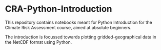# CRA-Python-Introduction

This repository contains notebooks meant for Python Introduction for the Climate Risk Assessment course, aimed at absolute beginners. 

The introduction is focussed towards plotting gridded-geographical data in the NetCDF format using Python.
